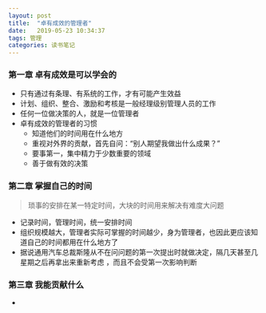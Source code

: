 ```yaml
---
layout: post
title:  "卓有成效的管理者"
date:   2019-05-23 10:34:37
tags: 管理 
categories: 读书笔记
---
```


### 第一章 卓有成效是可以学会的

- 只有通过有条理、有系统的工作，才有可能产生效益
- 计划、组织、整合、激励和考核是一般经理级别管理人员的工作
- 任何一位做决策的人，就是一位管理者
- 卓有成效的管理者的习惯
    + 知道他们的时间用在什么地方
    + 重视对外界的贡献，首先自问：“别人期望我做出什么成果？”
    + 要事第一，集中精力于少数重要的领域
    + 善于做有效的决策

### 第二章 掌握自己的时间

> 琐事的安排在某一特定时间，大块的时间用来解决有难度大问题

-  记录时间，管理时间，统一安排时间
- 组织规模越大，管理者实际可掌握的时间越少，身为管理者，也因此更应该知道自己的时间都用在什么地方了
- 据说通用汽车总裁斯隆从不在问问题的第一次提出时就做决定，隔几天甚至几星期之后再拿出来重新考虑
，而且不会受第一次影响判断


### 第三章 我能贡献什么

- 
